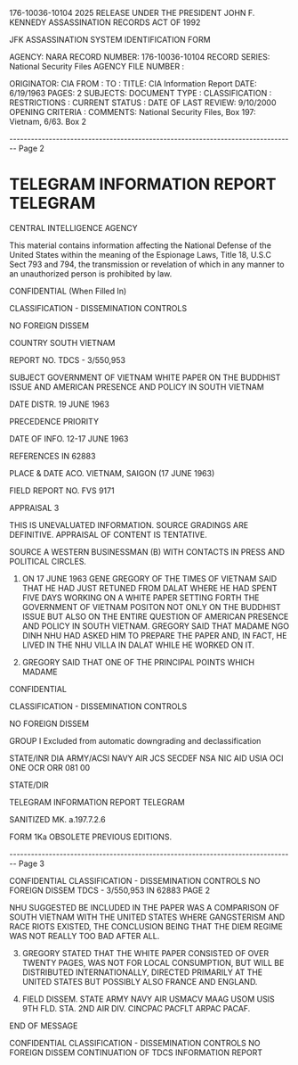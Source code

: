 176-10036-10104 2025 RELEASE UNDER THE PRESIDENT JOHN F. KENNEDY ASSASSINATION RECORDS ACT OF 1992

JFK ASSASSINATION SYSTEM
IDENTIFICATION FORM

AGENCY: NARA
RECORD NUMBER: 176-10036-10104
RECORD SERIES: National Security Files
AGENCY FILE NUMBER :

ORIGINATOR: CIA
FROM :
TO :
TITLE: CIA Information Report
DATE: 6/19/1963
PAGES: 2
SUBJECTS:
DOCUMENT TYPE :
CLASSIFICATION :
RESTRICTIONS :
CURRENT STATUS :
DATE OF LAST REVIEW: 9/10/2000
OPENING CRITERIA :
COMMENTS: National Security Files, Box 197: Vietnam, 6/63. Box 2


-------------------------------------------------------------------------------- Page 2

# TELEGRAM INFORMATION REPORT TELEGRAM

CENTRAL INTELLIGENCE AGENCY

This material contains information affecting the National Defense of the United States within the meaning of the Espionage Laws, Title 18, U.S.C Sect 793 and 794, the transmission or revelation of which in any manner to an unauthorized person is prohibited by law.

CONFIDENTIAL
(When Filled In)

CLASSIFICATION - DISSEMINATION CONTROLS

NO FOREIGN DISSEM

COUNTRY SOUTH VIETNAM

REPORT NO. TDCS - 3/550,953

SUBJECT GOVERNMENT OF VIETNAM WHITE PAPER ON THE BUDDHIST ISSUE AND AMERICAN PRESENCE AND POLICY IN SOUTH VIETNAM

DATE DISTR. 19 JUNE 1963

PRECEDENCE PRIORITY

DATE OF INFO. 12-17 JUNE 1963

REFERENCES IN 62883

PLACE & DATE ACO. VIETNAM, SAIGON (17 JUNE 1963)

FIELD REPORT NO. FVS 9171

APPRAISAL 3

THIS IS UNEVALUATED INFORMATION. SOURCE GRADINGS ARE DEFINITIVE. APPRAISAL OF CONTENT IS TENTATIVE.

SOURCE A WESTERN BUSINESSMAN (B) WITH CONTACTS IN PRESS AND POLITICAL CIRCLES.

1. ON 17 JUNE 1963 GENE GREGORY OF THE TIMES OF VIETNAM SAID THAT HE HAD JUST RETUNED FROM DALAT WHERE HE HAD SPENT FIVE DAYS WORKING ON A WHITE PAPER SETTING FORTH THE GOVERNMENT OF VIETNAM POSITON NOT ONLY ON THE BUDDHIST ISSUE BUT ALSO ON THE ENTIRE QUESTION OF AMERICAN PRESENCE AND POLICY IN SOUTH VIETNAM. GREGORY SAID THAT MADAME NGO DINH NHU HAD ASKED HIM TO PREPARE THE PAPER AND, IN FACT, HE LIVED IN THE NHU VILLA IN DALAT WHILE HE WORKED ON IT.

2. GREGORY SAID THAT ONE OF THE PRINCIPAL POINTS WHICH MADAME

CONFIDENTIAL

CLASSIFICATION - DISSEMINATION CONTROLS

NO FOREIGN DISSEM

GROUP I
Excluded from automatic downgrading and declassification

STATE/INR DIA ARMY/ACSI NAVY AIR JCS SECDEF NSA NIC AID USIA OCI ONE OCR ORR 081 00

STATE/DIR

TELEGRAM INFORMATION REPORT TELEGRAM

SANITIZED MK. a.197.7.2.6

FORM 1Ka OBSOLETE PREVIOUS EDITIONS.


-------------------------------------------------------------------------------- Page 3

CONFIDENTIAL
CLASSIFICATION - DISSEMINATION CONTROLS
NO FOREIGN DISSEM
TDCS - 3/550,953
IN 62883
PAGE 2

NHU SUGGESTED BE INCLUDED IN THE PAPER WAS A COMPARISON OF SOUTH VIETNAM WITH THE UNITED STATES WHERE GANGSTERISM AND RACE RIOTS EXISTED, THE CONCLUSION BEING THAT THE DIEM REGIME WAS NOT REALLY TOO BAD AFTER ALL.

3. GREGORY STATED THAT THE WHITE PAPER CONSISTED OF OVER TWENTY PAGES, WAS NOT FOR LOCAL CONSUMPTION, BUT WILL BE DISTRIBUTED INTERNATIONALLY, DIRECTED PRIMARILY AT THE UNITED STATES BUT POSSIBLY ALSO FRANCE AND ENGLAND.

4. FIELD DISSEM. STATE ARMY NAVY AIR USMACV MAAG USOM USIS 9TH FLD. STA. 2ND AIR DIV. CINCPAC PACFLT ARPAC PACAF.

END OF MESSAGE

CONFIDENTIAL
CLASSIFICATION - DISSEMINATION CONTROLS
NO FOREIGN DISSEM
CONTINUATION OF TDCS INFORMATION REPORT

